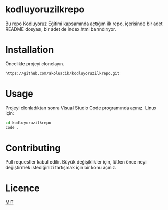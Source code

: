 # kodluyoruzilkrepo
Bu repo [Kodluyoruz](https://kodluyoruz.org/tr/kodluyoruz/) Eğitimi kapsamında açtığım ilk repo, içerisinde bir adet README dosyası, bir adet de index.html barındırıyor.

# Installation
Öncelikle projeyi clonelayın.
```bash
https://github.com/akoluacik/kodluyoruzilkrepo.git
```
# Usage
Projeyi clonladıktan sonra Visual Studio Code programında açınız.
Linux için:
```bash
cd kodluyoruzilkrepo
code .
```

# Contributing
Pull requestler kabul edilir. Büyük değişiklikler için, lütfen önce neyi değiştirmek istediğinizi tartışmak için bir konu açınız.

# Licence
[MIT](https://choosealicense.com/licenses/mit/)

